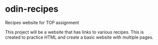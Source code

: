 # odin-recipes
Recipes website for TOP assignment

This project will be a website that has links to various
recipes. This is created to practice HTML and create a 
basic website with multiple pages.